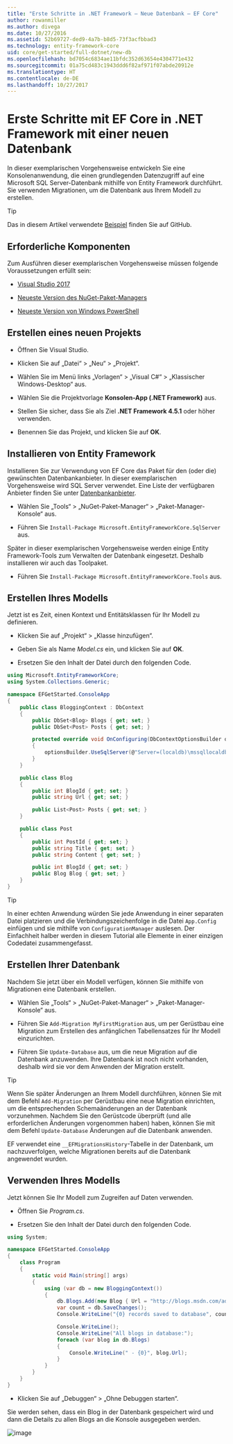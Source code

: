 ```yaml
---
title: "Erste Schritte in .NET Framework – Neue Datenbank – EF Core"
author: rowanmiller
ms.author: divega
ms.date: 10/27/2016
ms.assetid: 52b69727-ded9-4a7b-b8d5-73f3acfbbad3
ms.technology: entity-framework-core
uid: core/get-started/full-dotnet/new-db
ms.openlocfilehash: bd7054c6834ae11bfdc352d63654e4304771e432
ms.sourcegitcommit: 01a75cd483c1943ddd6f82af971f07abde20912e
ms.translationtype: HT
ms.contentlocale: de-DE
ms.lasthandoff: 10/27/2017
---
```

# <a name="getting-started-with-ef-core-on-net-framework-with-a-new-database"></a>Erste Schritte mit EF Core in .NET Framework mit einer neuen Datenbank

In dieser exemplarischen Vorgehensweise entwickeln Sie eine Konsolenanwendung, die einen grundlegenden Datenzugriff auf eine Microsoft SQL Server-Datenbank mithilfe von Entity Framework durchführt. Sie verwenden Migrationen, um die Datenbank aus Ihrem Modell zu erstellen.

> [!TIP]  
> Das in diesem Artikel verwendete [Beispiel](https://github.com/aspnet/EntityFramework.Docs/tree/master/samples/core/GetStarted/FullNet/ConsoleApp.NewDb) finden Sie auf GitHub.

## <a name="prerequisites"></a>Erforderliche Komponenten

Zum Ausführen dieser exemplarischen Vorgehensweise müssen folgende Voraussetzungen erfüllt sein:

* [Visual Studio 2017](https://www.visualstudio.com/downloads/)

* [Neueste Version des NuGet-Paket-Managers](https://dist.nuget.org/index.html)

* [Neueste Version von Windows PowerShell](https://docs.microsoft.com/powershell/scripting/setup/installing-windows-powershell)

## <a name="create-a-new-project"></a>Erstellen eines neuen Projekts

* Öffnen Sie Visual Studio.

* Klicken Sie auf „Datei“ > „Neu“ > „Projekt“.

* Wählen Sie im Menü links „Vorlagen“ > „Visual C#“ > „Klassischer Windows-Desktop“ aus.

* Wählen Sie die Projektvorlage **Konsolen-App (.NET Framework)** aus.

* Stellen Sie sicher, dass Sie als Ziel **.NET Framework 4.5.1** oder höher verwenden.

* Benennen Sie das Projekt, und klicken Sie auf **OK**.

## <a name="install-entity-framework"></a>Installieren von Entity Framework

Installieren Sie zur Verwendung von EF Core das Paket für den (oder die) gewünschten Datenbankanbieter. In dieser exemplarischen Vorgehensweise wird SQL Server verwendet. Eine Liste der verfügbaren Anbieter finden Sie unter [Datenbankanbieter](../../providers/index.md).

* Wählen Sie „Tools“ > „NuGet-Paket-Manager“ > „Paket-Manager-Konsole“ aus.

* Führen Sie `Install-Package Microsoft.EntityFrameworkCore.SqlServer` aus.

Später in dieser exemplarischen Vorgehensweise werden einige Entity Framework-Tools zum Verwalten der Datenbank eingesetzt. Deshalb installieren wir auch das Toolpaket.

* Führen Sie `Install-Package Microsoft.EntityFrameworkCore.Tools` aus.

## <a name="create-your-model"></a>Erstellen Ihres Modells

Jetzt ist es Zeit, einen Kontext und Entitätsklassen für Ihr Modell zu definieren.

* Klicken Sie auf „Projekt“ > „Klasse hinzufügen“.

* Geben Sie als Name *Model.cs* ein, und klicken Sie auf **OK**.

* Ersetzen Sie den Inhalt der Datei durch den folgenden Code.

<!-- [!code-csharp[Main](samples/core/GetStarted/FullNet/ConsoleApp.NewDb/Model.cs)] -->
``` csharp
using Microsoft.EntityFrameworkCore;
using System.Collections.Generic;

namespace EFGetStarted.ConsoleApp
{
    public class BloggingContext : DbContext
    {
        public DbSet<Blog> Blogs { get; set; }
        public DbSet<Post> Posts { get; set; }

        protected override void OnConfiguring(DbContextOptionsBuilder optionsBuilder)
        {
            optionsBuilder.UseSqlServer(@"Server=(localdb)\mssqllocaldb;Database=EFGetStarted.ConsoleApp.NewDb;Trusted_Connection=True;");
        }
    }

    public class Blog
    {
        public int BlogId { get; set; }
        public string Url { get; set; }

        public List<Post> Posts { get; set; }
    }

    public class Post
    {
        public int PostId { get; set; }
        public string Title { get; set; }
        public string Content { get; set; }

        public int BlogId { get; set; }
        public Blog Blog { get; set; }
    }
}
```

> [!TIP]  
> In einer echten Anwendung würden Sie jede Anwendung in einer separaten Datei platzieren und die Verbindungszeichenfolge in die Datei `App.Config` einfügen und sie mithilfe von `ConfigurationManager` auslesen. Der Einfachheit halber werden in diesem Tutorial alle Elemente in einer einzigen Codedatei zusammengefasst.

## <a name="create-your-database"></a>Erstellen Ihrer Datenbank

Nachdem Sie jetzt über ein Modell verfügen, können Sie mithilfe von Migrationen eine Datenbank erstellen.

* Wählen Sie „Tools“ > „NuGet-Paket-Manager“ > „Paket-Manager-Konsole“ aus.

* Führen Sie `Add-Migration MyFirstMigration` aus, um per Gerüstbau eine Migration zum Erstellen des anfänglichen Tabellensatzes für Ihr Modell einzurichten.

* Führen Sie `Update-Database` aus, um die neue Migration auf die Datenbank anzuwenden. Ihre Datenbank ist noch nicht vorhanden, deshalb wird sie vor dem Anwenden der Migration erstellt.

> [!TIP]  
> Wenn Sie später Änderungen an Ihrem Modell durchführen, können Sie mit dem Befehl `Add-Migration` per Gerüstbau eine neue Migration einrichten, um die entsprechenden Schemaänderungen an der Datenbank vorzunehmen. Nachdem Sie den Gerüstcode überprüft (und alle erforderlichen Änderungen vorgenommen haben) haben, können Sie mit dem Befehl `Update-Database` Änderungen auf die Datenbank anwenden.
>
>EF verwendet eine `__EFMigrationsHistory`-Tabelle in der Datenbank, um nachzuverfolgen, welche Migrationen bereits auf die Datenbank angewendet wurden.

## <a name="use-your-model"></a>Verwenden Ihres Modells

Jetzt können Sie Ihr Modell zum Zugreifen auf Daten verwenden.

* Öffnen Sie *Program.cs*.

* Ersetzen Sie den Inhalt der Datei durch den folgenden Code.

<!-- [!code-csharp[Main](samples/core/GetStarted/FullNet/ConsoleApp.NewDb/Program.cs)] -->
``` csharp
using System;

namespace EFGetStarted.ConsoleApp
{
    class Program
    {
        static void Main(string[] args)
        {
            using (var db = new BloggingContext())
            {
                db.Blogs.Add(new Blog { Url = "http://blogs.msdn.com/adonet" });
                var count = db.SaveChanges();
                Console.WriteLine("{0} records saved to database", count);

                Console.WriteLine();
                Console.WriteLine("All blogs in database:");
                foreach (var blog in db.Blogs)
                {
                    Console.WriteLine(" - {0}", blog.Url);
                }
            }
        }
    }
}
```

* Klicken Sie auf „Debuggen“ > „Ohne Debuggen starten“.

Sie werden sehen, dass ein Blog in der Datenbank gespeichert wird und dann die Details zu allen Blogs an die Konsole ausgegeben werden.

![image](_static/output-new-db.png)
